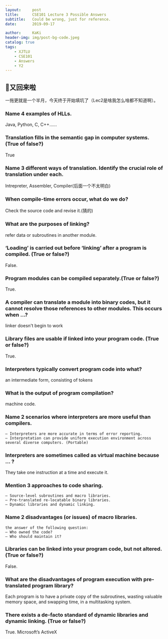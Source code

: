 ```yaml
---
layout:     post
title:      CSE101 Lecture 3 Possible Answers
subtitle:   Could be wrong, just for reference.
date:       2019-09-17

author:     KaKi
header-img: img/post-bg-code.jpeg
catalog: true
tags:
    - XJTLU
    - CSE101
    - Answers
    - Y2
---
```


## 👴又回来啦

一拖更就是一个半月，今天终于开始填坑了（Lec2是啥我怎么啥都不知道啊）。

### Name 4 examples of HLLs.

Java, Python, C, C++……

### Translation fills in the semantic gap in computer systems. (True of false?)

True

### Name 3 different ways of translation. Identify the crucial role of translation under each. 

Intrepreter, Assembler, Compiler(后面一个不太明白)

### When compile-time errors occur, what do we do?

Check the source code and revise it.(猜的)

### What are the purposes of linking?

refer data or subroutines in another module.

### ‘Loading’ is carried out before ‘linking’ after a program is compiled. (True or false?)

False.

### Program modules can be compiled separately.(True or false?)

True.

### A compiler can translate a module into binary codes, but it cannot resolve those references to other modules. This occurs when …?

linker doesn't begin to work

### Library files are usable if linked into your program code. (True or false?)

True.

### Interpreters typically convert program code into what?

an intermediate form, consisting of tokens

### What is the output of program compilation?

machine code.

### Name 2 scenarios where interpreters are more useful than compilers.

    – Interpreters are more accurate in terms of error reporting.
    – Interpretation can provide uniform execution environment across several diverse computers. (Portable)

### Interpreters are sometimes called as virtual machine because … ?

They take one instruction at a time and execute it.

### Mention 3 approaches to code sharing.

    – Source-level subroutines and macro libraries.
    – Pre-translated re-locatable binary libraries.
    – Dynamic libraries and dynamic linking.

### Name 2 disadvantages (or issues) of macro libraries.

    the answer of the following question:
    – Who owned the code?
    – Who should maintain it?

### Libraries can be linked into your program code, but not altered. (True or false?)

False.

### What are the disadvantages of program execution with pre-translated program library?

Each program is to have a private copy of the subroutines, wasting valuable memory space, and swapping time, in a multitasking system.

### There exists a de-facto standard of dynamic libraries and dynamic linking. (True or false?)

True. Microsoft’s ActiveX
